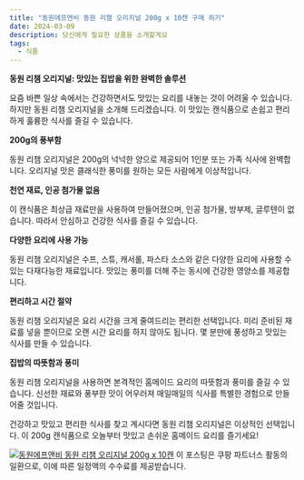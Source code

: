 ```yaml
---
title: "동원에프앤비 동원 리챔 오리지널 200g x 10캔 구매 하기"
date: 2024-03-09
description: 당신에게 필요한 상품을 소개할게요
tags:
  - 식품
---
```

**동원 리챔 오리지널: 맛있는 집밥을 위한 완벽한 솔루션**

요즘 바쁜 일상 속에서는 건강하면서도 맛있는 요리를 내놓는 것이 어려울 수 있습니다. 하지만 동원 리챔 오리지널을 소개해 드리겠습니다. 이 맛있는 캔식품으로 손쉽고 편리하게 훌륭한 식사를 즐길 수 있습니다.

**200g의 풍부함**

동원 리챔 오리지널은 200g의 넉넉한 양으로 제공되어 1인분 또는 가족 식사에 완벽합니다. 오리지널 맛은 클래식한 풍미를 원하는 모든 사람에게 이상적입니다.

**천연 재료, 인공 첨가물 없음**

이 캔식품은 최상급 재료만을 사용하여 만들어졌으며, 인공 첨가물, 방부제, 글루텐이 없습니다. 따라서 안심하고 건강한 식사를 즐길 수 있습니다.

**다양한 요리에 사용 가능**

동원 리챔 오리지널은 수프, 스튜, 캐서롤, 파스타 소스와 같은 다양한 요리에 사용할 수 있는 다재다능한 재료입니다. 맛있는 풍미를 더해 주는 동시에 건강한 영양소를 제공합니다.

**편리하고 시간 절약**

동원 리챔 오리지널은 요리 시간을 크게 줄여드리는 편리한 선택입니다. 미리 준비된 재료를 넣을 뿐이므로 오랜 시간 요리를 하지 않아도 됩니다. 몇 분만에 풍성하고 맛있는 식사를 만들 수 있습니다.

**집밥의 따뜻함과 풍미**

동원 리챔 오리지널을 사용하면 본격적인 홈메이드 요리의 따뜻함과 풍미를 즐길 수 있습니다. 신선한 재료와 풍부한 맛이 어우러져 매일매일의 식사를 특별한 경험으로 만들어줄 것입니다.

건강하고 맛있고 편리한 식사를 찾고 계시다면 동원 리챔 오리지널은 이상적인 선택입니다. 이 200g 캔식품으로 오늘부터 맛있고 손쉬운 홈메이드 요리를 즐기세요!


[![동원에프앤비 동원 리챔 오리지널 200g x 10캔](https://i.imgur.com/81F7uro.png#center)](https://link.coupang.com/re/AFFSDP?lptag=AF5033054&pageKey=7746047042&itemId=20852577016&vendorItemId=87920107876&traceid=V0-153-1d32eb5a33fd7a6c&requestid=20240309152454367227955189&token=31850C%7CGM)
이 포스팅은 쿠팡 파트너스 활동의 일환으로, 이에 따른 일정액의 수수료를 제공받습니다.


